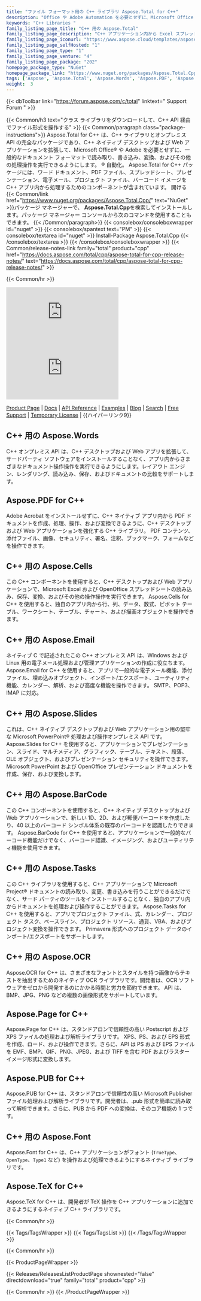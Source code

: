 ```yaml
---
title: "ファイル フォーマット用の C++ ライブラリ Aspose.Total for C++"
description: "Office や Adobe Automation を必要とせずに、Microsoft Office および PDF から一般的なファイル形式を作成、操作、変換するために特別に設計された C++ ライブラリのスイートです。 C++ API パッケージには、画像からバーコード ラベルを生成および認識するための専用ライブラリも含まれています。"
keywords: "C++ Libraries "
family_listing_page_title: "C++ 用の Aspose.Total"
family_listing_page_description: "C++ アプリケーション内から Excel スプレッドシート、PowerPoint プレゼンテーション、電子メール メッセージ、PDF ファイルを作成、操作、変換、またはレンダリングする機能を提供するネイティブ C++ ライブラリ。また、スタンドアロンの C++ OCR ライブラリを介して画像からテキストを抽出する機能や、バーコードの生成と認識も提供します。"
family_listing_page_iconurl: "https://www.aspose.cloud/templates/aspose/App_Themes/V3/images/total/272x272/aspose_total-for-cpp.png"
family_listing_page_selfHosted: "1"
family_listing_page_type: "1"
family_listing_page_venture: "4"
family_listing_page_package: "202"
homepage_package_type: "NuGet"
homepage_package_link: "https://www.nuget.org/packages/Aspose.Total.Cpp/"
tags: ['Aspose', 'Aspose.Total', 'Aspose.Words', 'Aspose.PDF', 'Aspose.Cells', 'Aspose.Email', 'Aspose.Slides', 'Aspose.BarCode', 'Aspose.Tasks', 'Aspose.OCR', 'Aspose.Page', 'Aspose.PUB', 'Aspose.Font', 'C++', 'CPP', 'Conholdate', 'Conholdate.Total']
weight:  3
---
```


{{< dbToolbar link="https://forum.aspose.com/c/total" linktext=" Support Forum " >}}

{{< Common/h3 text="クラス ライブラリをダウンロードして、C++ API 経由でファイル形式を操作する"  >}}
{{< Common/paragraph class="package-instructions">}}
Aspose.Total for C++ は、C++ ライブラリとオンプレミス API の完全なパッケージであり、C++ ネイティブ デスクトップおよび Web アプリケーションを拡張して、Microsoft Office® や Adobe を必要とせずに、一般的なドキュメント フォーマットで読み取り、書き込み、変換、およびその他の処理操作を実行できるようにします。 ® 自動化。 Aspose.Total for C++ パッケージには、ワード ドキュメント、PDF ファイル、スプレッドシート、プレゼンテーション、電子メール、プロジェクト ファイル、バーコード イメージを C++ アプリ内から処理するためのコンポーネントが含まれています。
開ける
{{< Common/link href="https://www.nuget.org/packages/Aspose.Total.Cpp/" text="NuGet"  >}}パッケージ マネージャーで、 <b>Aspose.Total.Cpp</b>を検索してインストールします。パッケージ マネージャー コンソールから次のコマンドを使用することもできます。
{{< /Common/paragraph>}}
{{< consolebox/consoleboxwrapper id="nuget" >}}
   {{< consolebox/spantext text="PM" >}}
   {{< consolebox/textarea id="nuget" >}} Install-Package Aspose.Total.Cpp {{< /consolebox/textarea >}}
{{< /consolebox/consoleboxwrapper >}}
{{< Common/release-notes-link family="total" product="cpp" href="https://docs.aspose.com/total/cpp/aspose-total-for-cpp-release-notes/" text="https://docs.aspose.com/total/cpp/aspose-total-for-cpp-release-notes/"  >}}

{{< Common/hr >}}

![Version](https://img.shields.io/nuget/v/Aspose.Total.Cpp) ![Nuget](https://img.shields.io/nuget/dt/Aspose.Total.Cpp)

[Product Page](https://products.aspose.com/total/cpp/) | [Docs](https://docs.aspose.com/total/cpp/) | [API Reference](https://reference.aspose.com/) | [Examples](http://aspose.github.io/) | [Blog](https://blog.aspose.com/) | [Search](https://search.aspose.com/) | [Free Support](https://forum.aspose.com/) | [Temporary License](https://purchase.aspose.com/temporary-license) | {{ハイパーリンク9}}

## C++ 用の Aspose.Words

C++ オンプレミス API は、C++ デスクトップおよび Web アプリを拡張して、サードパーティ ソフトウェアをインストールすることなく、アプリ内からさまざまなドキュメント操作操作を実行できるようにします。レイアウト エンジン、レンダリング、読み込み、保存、およびドキュメントの比較をサポートします。

## Aspose.PDF for C++

Adobe Acrobat をインストールせずに、C++ ネイティブ アプリ内から PDF ドキュメントを作成、処理、操作、および変換できるように、C++ デスクトップおよび Web アプリケーションを強化する C++ ライブラリ。 PDF コンテンツ、添付ファイル、画像、セキュリティ、署名、注釈、ブックマーク、フォームなどを操作できます。

## C++ 用の Aspose.Cells

この C++ コンポーネントを使用すると、C++ デスクトップおよび Web アプリケーションで、Microsoft Excel および OpenOffice スプレッドシートの読み込み、保存、変換、およびその他の操作操作を実行できます。 Aspose.Cells for C++ を使用すると、独自のアプリ内から行、列、データ、数式、ピボット テーブル、ワークシート、テーブル、チャート、および描画オブジェクトを操作できます。

## C++ 用の Aspose.Email

ネイティブ C で記述されたこの C++ オンプレミス API は、Windows および Linux 用の電子メール処理および管理アプリケーションの作成に役立ちます。 Aspose.Email for C++ を使用すると、アプリで一般的な電子メール機能、添付ファイル、埋め込みオブジェクト、インポート/エクスポート、ユーティリティ機能、カレンダー、解析、および高度な機能を操作できます。 SMTP、POP3、IMAP に対応。

## C++ 用の Aspose.Slides

これは、C++ ネイティブ デスクトップおよび Web アプリケーション用の堅牢な Microsoft PowerPoint® 処理および操作オンプレミス API です。 Aspose.Slides for C++ を使用すると、アプリケーションでプレゼンテーション、スライド、マルチメディア、グラフィック、テーブル、テキスト、段落、OLE オブジェクト、およびプレゼンテーション セキュリティを操作できます。 Microsoft PowerPoint および OpenOffice プレゼンテーション ドキュメントを作成、保存、および変換します。

## C++ 用の Aspose.BarCode

この C++ コンポーネントを使用すると、C++ ネイティブ デスクトップおよび Web アプリケーションで、新しい 1D、2D、および郵便バーコードを作成したり、40 以上のバーコード シンボル体系の既存のバーコードを認識したりできます。 Aspose.BarCode for C++ を使用すると、アプリケーションで一般的なバーコード機能だけでなく、バーコード認識、イメージング、およびユーティリティ機能を使用できます。

## C++ 用の Aspose.Tasks

この C++ ライブラリを使用すると、C++ アプリケーションで Microsoft Project® ドキュメントの読み取り、変更、書き込みを行うことができるだけでなく、サード パーティのツールをインストールすることなく、独自のアプリ内からドキュメントを処理および操作することができます。 Aspose.Tasks for C++ を使用すると、アプリでプロジェクト ファイル、式、カレンダー、プロジェクト タスク、ベースライン、プロジェクト リソース、通貨、VBA、およびプロジェクト変換を操作できます。 Primavera 形式へのプロジェクト データのインポート/エクスポートをサポートします。

## C++ 用の Aspose.OCR

Aspose.OCR for C++ は、さまざまなフォントとスタイルを持つ画像からテキストを抽出するためのネイティブ OCR ライブラリです。開発者は、OCR ソフトウェアをゼロから開発するのにかかる時間と労力を節約できます。 API は、BMP、JPG、PNG などの複数の画像形式をサポートしています。

## Aspose.Page for C++

Aspose.Page for C++ は、スタンドアロンで信頼性の高い Postscript および XPS ファイルの処理および解析ライブラリです。 XPS、PS、および EPS 形式を作成、ロード、および操作できます。さらに、API は PS および EPS ファイルを EMF、BMP、GIF、PNG、JPEG、および TIFF を含む PDF およびラスター イメージ形式に変換します。

## Aspose.PUB for C++

Aspose.PUB for C++ は、スタンドアロンで信頼性の高い Microsoft Publisher ファイル処理および解析ライブラリです。開発者は、.pub 形式を簡単に読み取って解析できます。さらに、PUB から PDF への変換は、そのコア機能の 1 つです。

## C++ 用の Aspose.Font

Aspose.Font for C++ は、C++ アプリケーションがフォント (`TrueType`、`OpenType`、`Type1` など) を操作および処理できるようにするネイティブ ライブラリです。

## Aspose.TeX for C++

Aspose.TeX for C++ は、開発者が TeX 操作を C++ アプリケーションに追加できるようにするネイティブ C++ ライブラリです。

{{< Common/hr >}}

{{< Tags/TagsWrapper >}}
 {{< Tags/TagsList >}}
{{< /Tags/TagsWrapper >}}

{{< Common/hr >}}

{{< ProductPageWrapper >}}
<!-- ReleasesListProductPage-->
   {{< Releases/ReleasesListProductPage shownested="false"  directdownload="true" family="total" product="cpp" >}}
<!-- /ReleasesListProductPage-->
{{< Common/hr >}}
{{< /ProductPageWrapper >}}

